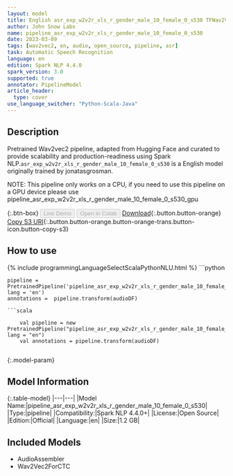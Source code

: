 ```yaml
---
layout: model
title: English asr_exp_w2v2r_xls_r_gender_male_10_female_0_s530 TFWav2Vec2ForCTC from jonatasgrosman
author: John Snow Labs
name: pipeline_asr_exp_w2v2r_xls_r_gender_male_10_female_0_s530
date: 2023-03-09
tags: [wav2vec2, en, audio, open_source, pipeline, asr]
task: Automatic Speech Recognition
language: en
edition: Spark NLP 4.4.0
spark_version: 3.0
supported: true
annotator: PipelineModel
article_header:
  type: cover
use_language_switcher: "Python-Scala-Java"
---
```


## Description

Pretrained Wav2vec2  pipeline, adapted from Hugging Face and curated to provide scalability and production-readiness using Spark NLP.`asr_exp_w2v2r_xls_r_gender_male_10_female_0_s530` is a English model originally trained by jonatasgrosman.

NOTE: This pipeline only works on a CPU, if you need to use this pipeline on a GPU device please use pipeline_asr_exp_w2v2r_xls_r_gender_male_10_female_0_s530_gpu

{:.btn-box}
<button class="button button-orange" disabled>Live Demo</button>
<button class="button button-orange" disabled>Open in Colab</button>
[Download](https://s3.amazonaws.com/auxdata.johnsnowlabs.com/public/models/pipeline_asr_exp_w2v2r_xls_r_gender_male_10_female_0_s530_en_4.4.0_3.0_1678356991119.zip){:.button.button-orange}
[Copy S3 URI](s3://auxdata.johnsnowlabs.com/public/models/pipeline_asr_exp_w2v2r_xls_r_gender_male_10_female_0_s530_en_4.4.0_3.0_1678356991119.zip){:.button.button-orange.button-orange-trans.button-icon.button-copy-s3}

## How to use



<div class="tabs-box" markdown="1">
{% include programmingLanguageSelectScalaPythonNLU.html %}
```python

    pipeline = PretrainedPipeline('pipeline_asr_exp_w2v2r_xls_r_gender_male_10_female_0_s530', lang = 'en')
    annotations =  pipeline.transform(audioDF)
    
```
```scala

    val pipeline = new PretrainedPipeline("pipeline_asr_exp_w2v2r_xls_r_gender_male_10_female_0_s530", lang = "en")
    val annotations = pipeline.transform(audioDF)
    
```
</div>

{:.model-param}
## Model Information

{:.table-model}
|---|---|
|Model Name:|pipeline_asr_exp_w2v2r_xls_r_gender_male_10_female_0_s530|
|Type:|pipeline|
|Compatibility:|Spark NLP 4.4.0+|
|License:|Open Source|
|Edition:|Official|
|Language:|en|
|Size:|1.2 GB|

## Included Models

- AudioAssembler
- Wav2Vec2ForCTC